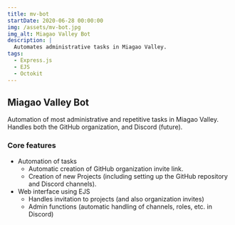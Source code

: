 ```yaml
---
title: mv-bot
startDate: 2020-06-28 00:00:00
img: /assets/mv-bot.jpg
img_alt: Miagao Valley Bot
description: |
  Automates administrative tasks in Miagao Valley.
tags:
  - Express.js
  - EJS
  - Octokit
---
```


## Miagao Valley Bot

Automation of most administrative and repetitive tasks in Miagao Valley. Handles both the GitHub organization, and Discord (future).

### Core features

- Automation of tasks
  - Automatic creation of GitHub organization invite link.
  - Creation of new Projects (including setting up the GitHub repository and Discord channels).
- Web interface using EJS
  - Handles invitation to projects (and also organization invites)
  - Admin functions (automatic handling of channels, roles, etc. in Discord)
